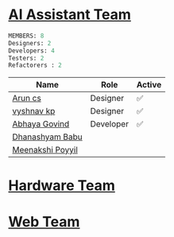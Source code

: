 # [AI Assistant Team](https://github.com/orgs/Embedded-Systems-GCEK/teams/ai-assistant-team)

```sql
MEMBERS: 8 
Designers: 2
Developers: 4
Testers: 2
Refactorers : 2 
```

| Name                                                                                     | Role      | Active |
| ---------------------------------------------------------------------------------------- | --------- | ------ |
| [Arun cs](https://github.com/orgs/Embedded-Systems-GCEK/people/aruncs31s)                | Designer  | ✅      |
| [vyshnav kp](https://github.com/orgs/Embedded-Systems-GCEK/people/vyshnav8486)           | Designer  | ✅      |
| [Abhaya Govind](https://github.com/orgs/Embedded-Systems-GCEK/people/AbhayaGovind)       | Developer | ✅      |
| [Dhanashyam Babu](https://github.com/orgs/Embedded-Systems-GCEK/people/dhanashyam18)     |           |        |
| [Meenakshi Poyyil](https://github.com/orgs/Embedded-Systems-GCEK/people/MeenakshiPoyyil) |           |        |


#  [Hardware Team](https://github.com/orgs/Embedded-Systems-GCEK/teams/hardware-team)



# [Web Team](https://github.com/orgs/Embedded-Systems-GCEK/teams/web-team)